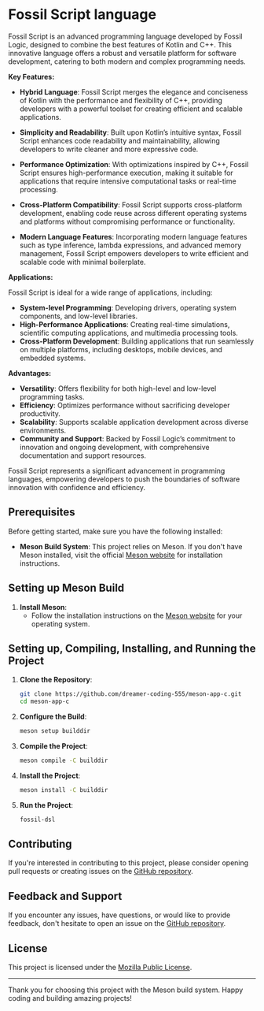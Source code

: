 # **Fossil Script language**

Fossil Script is an advanced programming language developed by Fossil Logic, designed to combine the best features of Kotlin and C++. This innovative language offers a robust and versatile platform for software development, catering to both modern and complex programming needs.

**Key Features:**

- **Hybrid Language**: Fossil Script merges the elegance and conciseness of Kotlin with the performance and flexibility of C++, providing developers with a powerful toolset for creating efficient and scalable applications.

- **Simplicity and Readability**: Built upon Kotlin’s intuitive syntax, Fossil Script enhances code readability and maintainability, allowing developers to write cleaner and more expressive code.

- **Performance Optimization**: With optimizations inspired by C++, Fossil Script ensures high-performance execution, making it suitable for applications that require intensive computational tasks or real-time processing.

- **Cross-Platform Compatibility**: Fossil Script supports cross-platform development, enabling code reuse across different operating systems and platforms without compromising performance or functionality.

- **Modern Language Features**: Incorporating modern language features such as type inference, lambda expressions, and advanced memory management, Fossil Script empowers developers to write efficient and scalable code with minimal boilerplate.

**Applications:**

Fossil Script is ideal for a wide range of applications, including:
- **System-level Programming**: Developing drivers, operating system components, and low-level libraries.
- **High-Performance Applications**: Creating real-time simulations, scientific computing applications, and multimedia processing tools.
- **Cross-Platform Development**: Building applications that run seamlessly on multiple platforms, including desktops, mobile devices, and embedded systems.

**Advantages:**

- **Versatility**: Offers flexibility for both high-level and low-level programming tasks.
- **Efficiency**: Optimizes performance without sacrificing developer productivity.
- **Scalability**: Supports scalable application development across diverse environments.
- **Community and Support**: Backed by Fossil Logic’s commitment to innovation and ongoing development, with comprehensive documentation and support resources.

Fossil Script represents a significant advancement in programming languages, empowering developers to push the boundaries of software innovation with confidence and efficiency.

## Prerequisites

Before getting started, make sure you have the following installed:

- **Meson Build System**: This project relies on Meson. If you don't have Meson installed, visit the official [Meson website](https://mesonbuild.com/Getting-meson.html) for installation instructions.

## Setting up Meson Build

1. **Install Meson**:
   - Follow the installation instructions on the [Meson website](https://mesonbuild.com/Getting-meson.html) for your operating system.

## Setting up, Compiling, Installing, and Running the Project

1. **Clone the Repository**:
   ```zsh
   git clone https://github.com/dreamer-coding-555/meson-app-c.git
   cd meson-app-c
   ```

2. **Configure the Build**:
   ```zsh
   meson setup builddir
   ```

3. **Compile the Project**:
   ```zsh
   meson compile -C builddir
   ```

4. **Install the Project**:
   ```zsh
   meson install -C builddir
   ```

5. **Run the Project**:
   ```zsh
   fossil-dsl
   ```

## Contributing

If you're interested in contributing to this project, please consider opening pull requests or creating issues on the [GitHub repository](https://github.com/dreamer-coding-555/fossil-dsl).

## Feedback and Support

If you encounter any issues, have questions, or would like to provide feedback, don't hesitate to open an issue on the [GitHub repository](https://github.com/dreamer-coding-555/fossil-dsl/issues).

## License

This project is licensed under the [Mozilla Public License](LICENSE).

---

Thank you for choosing this project with the Meson build system. Happy coding and building amazing projects!
